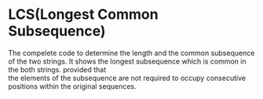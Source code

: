 # LCS(Longest Common Subsequence)
The compelete code to determine the length and the common subsequence of the two strings. It shows the longest subsequence which is common in the both strings. provided that<br>
the elements of the subsequence are not required to occupy consecutive positions within the original sequences.

